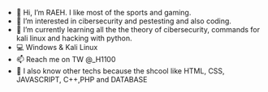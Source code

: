 - 👋 Hi, I’m RAEH. I like most of the sports and gaming.  
- 👀 I’m interested in cibersecurity and pestesting and also coding.
- 🌱 I’m currently learning all the the theory of cibersecurity, commands for kali linux and hacking with python.
- 💻 Windows & Kali Linux
- 📫 Reach me on TW @_H1100
- 📖 I also know other techs because the shcool like HTML, CSS, JAVASCRIPT, C++,PHP and DATABASE   
